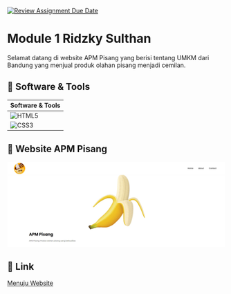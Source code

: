 [![Review Assignment Due Date](https://classroom.github.com/assets/deadline-readme-button-24ddc0f5d75046c5622901739e7c5dd533143b0c8e959d652212380cedb1ea36.svg)](https://classroom.github.com/a/_rEaNyCz)

# Module 1 Ridzky Sulthan 

Selamat datang di website APM Pisang yang berisi tentang UMKM dari Bandung yang menjual produk olahan pisang menjadi cemilan.

## 🍌 Software & Tools 
| Software & Tools                                                                                                    |
|---------------------------------------------------------------------------------------------------------------------|
|![HTML5](https://img.shields.io/badge/html5-%23E34F26.svg?style=for-the-badge&logo=html5&logoColor=white)            |
|![CSS3](https://img.shields.io/badge/css3-%231572B6.svg?style=for-the-badge&logo=css3&logoColor=white)               |

## 🍌 Website APM Pisang

[![main-page](./images/readme1.jpg)](https://apmpisangofficial.netlify.app)

## 🍌 Link 

[Menuju Website](https://apmpisangofficial.netlify.app)